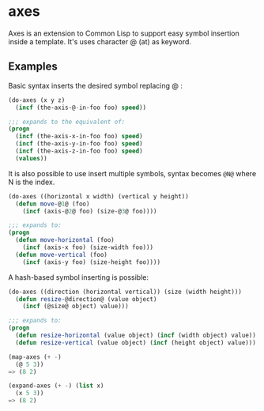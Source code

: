 # axes
Axes is an extension to Common Lisp to support easy symbol insertion inside
a template. It's uses character @ (at) as keyword.

## Examples
Basic syntax inserts the desired symbol replacing @ :
```lisp
(do-axes (x y z)
  (incf (the-axis-@-in-foo foo) speed))

;;; expands to the equivalent of:
(progn
  (incf (the-axis-x-in-foo foo) speed)
  (incf (the-axis-y-in-foo foo) speed)
  (incf (the-axis-z-in-foo foo) speed)
  (values))
```

It is also possible to use insert multiple symbols, syntax becomes `@N@` where N
is the index.
```lisp
(do-axes ((horizontal x width) (vertical y height))
  (defun move-@1@ (foo)
    (incf (axis-@2@ foo) (size-@3@ foo))))

;;; expands to:
(progn
  (defun move-horizontal (foo)
    (incf (axis-x foo) (size-width foo)))
  (defun move-vertical (foo)
    (incf (axis-y foo) (size-height foo))))
```

A hash-based symbol inserting is possible:
```lisp
(do-axes ((direction (horizontal vertical)) (size (width height)))
  (defun resize-@direction@ (value object)
    (incf (@size@ object) value)))

;;; expands to:
(progn
  (defun resize-horizontal (value object) (incf (width object) value))
  (defun resize-vertical (value object) (incf (height object) value)))
```

```lisp
(map-axes (+ -)
  (@ 5 3))
=> (8 2)
```

```lisp
(expand-axes (+ -) (list x)
  (x 5 3))
=> (8 2)
```
